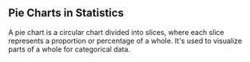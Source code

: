 ## Pie Charts in Statistics
A pie chart is a circular chart divided into slices, where each slice represents a proportion or percentage of a whole. It's used to visualize parts of a whole for categorical data.
